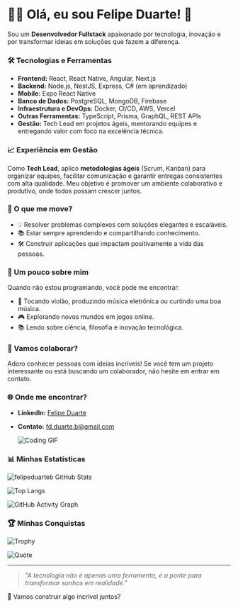 # 👨‍💻 Olá, eu sou Felipe Duarte! 🚀

Sou um **Desenvolvedor Fullstack** apaixonado por tecnologia, inovação e por transformar ideias em soluções que fazem a diferença. 

### 🛠️ Tecnologias e Ferramentas
- **Frontend:** React, React Native, Angular, Next.js  
- **Backend:** Node.js, NestJS, Express, C# (em aprendizado)  
- **Mobile:** Expo React Native  
- **Banco de Dados:** PostgreSQL, MongoDB, Firebase  
- **Infraestrutura e DevOps:** Docker, CI/CD, AWS, Vercel  
- **Outras Ferramentas:** TypeScript, Prisma, GraphQL, REST APIs 
- **Gestão:** Tech Lead em projetos ágeis, mentorando equipes e entregando valor com foco na excelência técnica.

### 📈 Experiência em Gestão  
Como **Tech Lead**, aplico **metodologias ágeis** (Scrum, Kanban) para organizar equipes, facilitar comunicação e garantir entregas consistentes com alta qualidade. Meu objetivo é promover um ambiente colaborativo e produtivo, onde todos possam crescer juntos. 

### 🌟 O que me move?
- 💡 Resolver problemas complexos com soluções elegantes e escaláveis.  
- 📚 Estar sempre aprendendo e compartilhando conhecimento.  
- 🛠️ Construir aplicações que impactam positivamente a vida das pessoas.

 ### 🎨 Um pouco sobre mim  
Quando não estou programando, você pode me encontrar:  
- 🎸 Tocando violão, produzindo música eletrônica ou curtindo uma boa música.  
- 🎮 Explorando novos mundos em jogos online.  
- 📚 Lendo sobre ciência, filosofia e inovação tecnológica.

### 🤝 Vamos colaborar?  
Adoro conhecer pessoas com ideias incríveis! Se você tem um projeto interessante ou está buscando um colaborador, não hesite em entrar em contato.  

### 🌐 Onde me encontrar?
- **LinkedIn:** [Felipe Duarte](https://www.linkedin.com/in/felipe-duarte-bispo/)  
- **Contato:** [fd.duarte.b@gmail.com](mailto:fd.duarte.b@gmail.com)

  ![Coding GIF](https://media.giphy.com/media/qgQUggAC3Pfv687qPC/giphy.gif)
  
### 📊 Minhas Estatísticas
![felipeduarteb GitHub Stats](https://github-readme-stats.vercel.app/api?username=felipeduarteb&show_icons=true&theme=radical)  

![Top Langs](https://github-readme-stats.vercel.app/api/top-langs/?username=felipeduarteb&layout=compact&theme=radical)

![GitHub Activity Graph](https://github-readme-activity-graph.cyclic.app/graph?username=felipeduarteb&theme=dracula)

### 🏆 Minhas Conquistas  
![Trophy](https://github-profile-trophy.vercel.app/?username=felipeduarteb&theme=onestar&no-frame=true&column=4)

![Quote](https://quotes-github-readme.vercel.app/api?type=horizontal&theme=radical)





---

> _"A tecnologia não é apenas uma ferramenta, é a ponte para transformar sonhos em realidade."_  

🌱 Vamos construir algo incrível juntos? 
